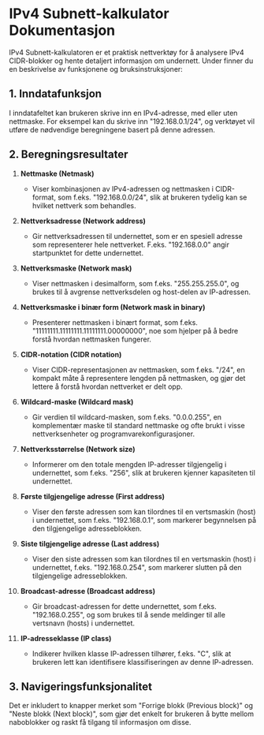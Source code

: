 # IPv4 Subnett-kalkulator Dokumentasjon

IPv4 Subnett-kalkulatoren er et praktisk nettverktøy for å analysere IPv4 CIDR-blokker og hente detaljert informasjon om undernett. Under finner du en beskrivelse av funksjonene og bruksinstruksjoner:

## 1. Inndatafunksjon

I inndatafeltet kan brukeren skrive inn en IPv4-adresse, med eller uten nettmaske. For eksempel kan du skrive inn "192.168.0.1/24", og verktøyet vil utføre de nødvendige beregningene basert på denne adressen.

## 2. Beregningsresultater

1. **Nettmaske (Netmask)**
   * Viser kombinasjonen av IPv4-adressen og nettmasken i CIDR-format, som f.eks. "192.168.0.0/24", slik at brukeren tydelig kan se hvilket nettverk som behandles.

2. **Nettverksadresse (Network address)**
   * Gir nettverksadressen til undernettet, som er en spesiell adresse som representerer hele nettverket. F.eks. "192.168.0.0" angir startpunktet for dette undernettet.

3. **Nettverksmaske (Network mask)**
   * Viser nettmasken i desimalform, som f.eks. "255.255.255.0", og brukes til å avgrense nettverksdelen og host-delen av IP-adressen.

4. **Nettverksmaske i binær form (Network mask in binary)**
   * Presenterer nettmasken i binært format, som f.eks. "11111111.11111111.11111111.00000000", noe som hjelper på å bedre forstå hvordan nettmasken fungerer.

5. **CIDR-notation (CIDR notation)**
   * Viser CIDR-representasjonen av nettmasken, som f.eks. "/24", en kompakt måte å representere lengden på nettmasken, og gjør det lettere å forstå hvordan nettverket er delt opp.

6. **Wildcard-maske (Wildcard mask)**
   * Gir verdien til wildcard-masken, som f.eks. "0.0.0.255", en komplementær maske til standard nettmaske og ofte brukt i visse nettverksenheter og programvarekonfigurasjoner.

7. **Nettverksstørrelse (Network size)**
   * Informerer om den totale mengden IP-adresser tilgjengelig i undernettet, som f.eks. "256", slik at brukeren kjenner kapasiteten til undernettet.

8. **Første tilgjengelige adresse (First address)**
   * Viser den første adressen som kan tilordnes til en vertsmaskin (host) i undernettet, som f.eks. "192.168.0.1", som markerer begynnelsen på den tilgjengelige adresseblokken.

9. **Siste tilgjengelige adresse (Last address)**
   * Viser den siste adressen som kan tilordnes til en vertsmaskin (host) i undernettet, f.eks. "192.168.0.254", som markerer slutten på den tilgjengelige adresseblokken.

10. **Broadcast-adresse (Broadcast address)**
    * Gir broadcast-adressen for dette undernettet, som f.eks. "192.168.0.255", og som brukes til å sende meldinger til alle vertsnavn (hosts) i undernettet.

11. **IP-adresseklasse (IP class)**
    * Indikerer hvilken klasse IP-adressen tilhører, f.eks. "C", slik at brukeren lett kan identifisere klassifiseringen av denne IP-adressen.

## 3. Navigeringsfunksjonalitet

Det er inkludert to knapper merket som "Forrige blokk (Previous block)" og "Neste blokk (Next block)", som gjør det enkelt for brukeren å bytte mellom naboblokker og raskt få tilgang til informasjon om disse.